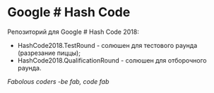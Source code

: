 Google # Hash Code
==================

Репозиторий для Google # Hash Code 2018:

* HashCode2018.TestRound - солюшен для тестового раунда (разрезание пиццы);
* HashCode2018.QualificationRound - солюшен для отборочного раунда.

_Fabolous coders -be fab, code fab_



